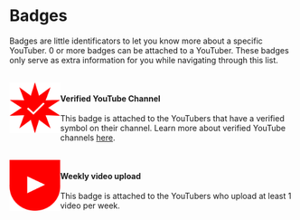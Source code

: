 # Badges
Badges are little identificators to let you know more about a specific YouTuber. 0 or more badges can be attached to a YouTuber. These badges only serve as extra information for you while navigating through this list.

<br/>

<img align="left" width="90px" height="90px" alt="Badge for verified YouTube channels" src="badge-verified.svg" title="Is a verified YouTube channel"/>

#### Verified YouTube Channel
This badge is attached to the YouTubers that have a verified symbol on their channel. Learn more about verified YouTube channels [here](https://support.google.com/youtube/answer/3046484?hl=en).

<br/>

<img align="left" width="90px" height="90px" alt="Badge for YouTubers that upload videos weekly" src="badge-weekly.svg" title="Uploads videos weekly"/>

#### Weekly video upload
This badge is attached to the YouTubers who upload at least 1 video per week.